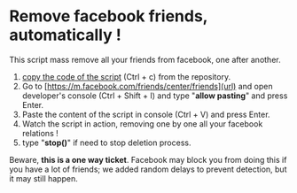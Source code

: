 # Remove facebook friends, automatically !

This script mass remove all your friends from facebook, one after another.

1) [copy the code of the script](https://github.com/danass/remove-fb-friends/blob/main/remove.js) (Ctrl + c) from the repository.
2) Go to [https://m.facebook.com/friends/center/friends](url) and open developer's console (Ctrl + Shift + I) and type "**allow pasting**" and press Enter.
3) Paste the content of the script in console (Ctrl + V) and press Enter.
4) Watch the script in action, removing one by one all your facebook relations !
5) type "**stop()**" if need to stop deletion process. 

Beware, **this is a one way ticket**.
Facebook may block you from doing this if you have a lot of friends; we added random delays to prevent detection, but it may still happen.
